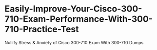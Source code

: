 # Easily-Improve-Your-Cisco-300-710-Exam-Performance-With-300-710-Practice-Test
Nullify Stress &amp; Anxiety of Cisco 300-710 Exam With 300-710 Dumps
